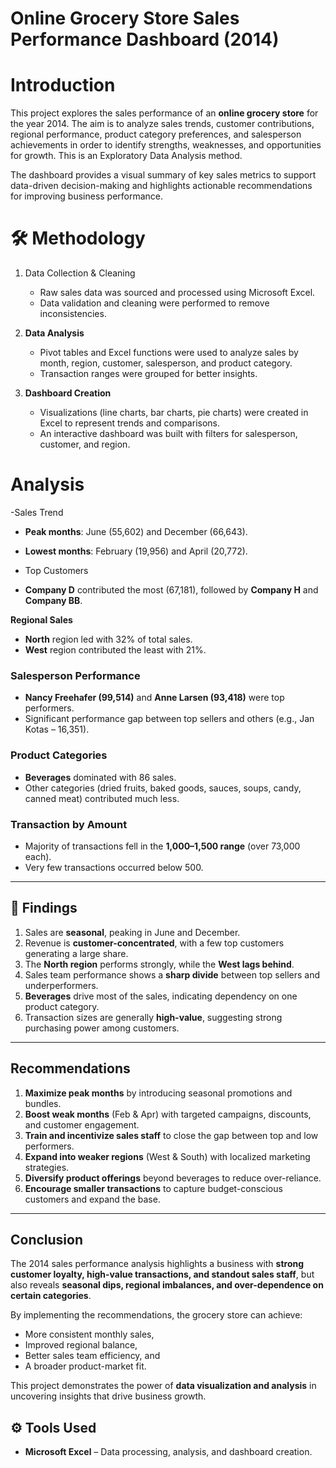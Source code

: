 # Online Grocery Store Sales Performance Dashboard (2014)

# Introduction
This project explores the sales performance of an **online grocery store** for the year 2014. The aim is to analyze sales trends, customer contributions, regional performance, product category preferences, and salesperson achievements in order to identify strengths, weaknesses, and opportunities for growth. This is an Exploratory Data Analysis method.

The dashboard provides a visual summary of key sales metrics to support data-driven decision-making and highlights actionable recommendations for improving business performance.

# 🛠 Methodology
1. Data Collection & Cleaning
   * Raw sales data was sourced and processed using Microsoft Excel.
   * Data validation and cleaning were performed to remove inconsistencies.

2. **Data Analysis**
   * Pivot tables and Excel functions were used to analyze sales by month, region, customer, salesperson, and product    category.
   * Transaction ranges were grouped for better insights.

4. **Dashboard Creation**

   * Visualizations (line charts, bar charts, pie charts) were created in Excel to represent trends and comparisons.
   * An interactive dashboard was built with filters for salesperson, customer, and region.

# Analysis

-Sales Trend

- **Peak months**: June (55,602) and December (66,643).
- **Lowest months**: February (19,956) and April (20,772).

- Top Customers

- **Company D** contributed the most (67,181), followed by **Company H** and **Company BB**.

**Regional Sales**

- **North** region led with 32% of total sales.
- **West** region contributed the least with 21%.

### Salesperson Performance

* **Nancy Freehafer (99,514)** and **Anne Larsen (93,418)** were top performers.
* Significant performance gap between top sellers and others (e.g., Jan Kotas – 16,351).

### Product Categories

* **Beverages** dominated with 86 sales.
* Other categories (dried fruits, baked goods, sauces, soups, candy, canned meat) contributed much less.

### Transaction by Amount

* Majority of transactions fell in the **1,000–1,500 range** (over 73,000 each).
* Very few transactions occurred below 500.

---

## 🔎 Findings

1. Sales are **seasonal**, peaking in June and December.
2. Revenue is **customer-concentrated**, with a few top customers generating a large share.
3. The **North region** performs strongly, while the **West lags behind**.
4. Sales team performance shows a **sharp divide** between top sellers and underperformers.
5. **Beverages** drive most of the sales, indicating dependency on one product category.
6. Transaction sizes are generally **high-value**, suggesting strong purchasing power among customers.

---

## Recommendations

1. **Maximize peak months** by introducing seasonal promotions and bundles.
2. **Boost weak months** (Feb & Apr) with targeted campaigns, discounts, and customer engagement.
3. **Train and incentivize sales staff** to close the gap between top and low performers.
4. **Expand into weaker regions** (West & South) with localized marketing strategies.
5. **Diversify product offerings** beyond beverages to reduce over-reliance.
6. **Encourage smaller transactions** to capture budget-conscious customers and expand the base.

---

## Conclusion

The 2014 sales performance analysis highlights a business with **strong customer loyalty, high-value transactions, and standout sales staff**, but also reveals **seasonal dips, regional imbalances, and over-dependence on certain categories**.

By implementing the recommendations, the grocery store can achieve:

* More consistent monthly sales,
* Improved regional balance,
* Better sales team efficiency, and
* A broader product-market fit.

This project demonstrates the power of **data visualization and analysis** in uncovering insights that drive business growth.

## ⚙️ Tools Used

* **Microsoft Excel** – Data processing, analysis, and dashboard creation.



